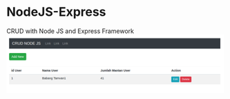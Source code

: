 # NodeJS-Express
 CRUD with Node JS and Express Framework
![alt text](https://raw.githubusercontent.com/jumadilakbar/NodeJS-Express/master/public/image/Screenshot%20from%202019-02-03%2014-15-41.png)
